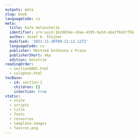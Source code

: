 ```yaml
---
outputs: meta
slug: book
languageCode: cs
meta:
  title: Kuře melancholik
  identifier: urn:uuid:1b2d054e-c8aa-4395-9a1d-eba7f8a57f5b
  author: Josef K. Šlejhar
  modified: '2021-11-30T09:12:12.127Z'
  languageCode: cs
  publisher: Městská knihovna v Praze
  publisherShort: mkp
  edition: beletrie
readingOrder:
  - section0002.html
  - colophon.html
tocBase:
  - id: section-1
    children: []
    isSection: true
static:
  - style
  - scripts
  - title
  - fonts
  - resources
  - template-images
  - favicon.png
---
```

